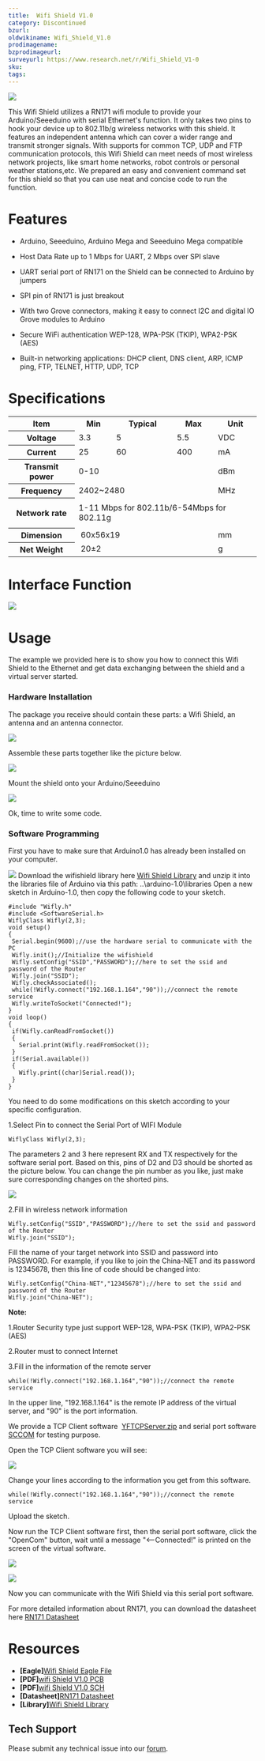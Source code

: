 ```yaml
---
title:  Wifi Shield V1.0‏‎
category: Discontinued
bzurl:
oldwikiname: Wifi_Shield_V1.0‏‎
prodimagename:
bzprodimageurl:
surveyurl: https://www.research.net/r/Wifi_Shield_V1-0
sku:
tags:
---
```


![](https://github.com/SeeedDocument/Wifi_Shield_v1.0/raw/master/img/Wifishield.jpg)

This Wifi Shield utilizes a RN171 wifi module to provide your Arduino/Seeeduino with serial Ethernet's function. It only takes two pins to hook your device up to 802.11b/g wireless networks with this shield. It features an independent antenna which can cover a wider range and transmit stronger signals. With supports for common TCP, UDP and FTP communication protocols, this Wifi Shield can meet needs of most wireless network projects, like smart home networks, robot controls or personal weather stations,etc. We prepared an easy and convenient command set for this shield so that you can use neat and concise code to run the function.



#   Features   #

- Arduino, Seeeduino, Arduino Mega and Seeeduino Mega compatible

- Host Data Rate up to 1 Mbps for UART, 2 Mbps over SPI slave

- UART serial port of RN171 on the Shield can be connected to Arduino by jumpers

- SPI pin of RN171 is just breakout

- With two Grove connectors, making it easy to connect I2C and digital IO Grove modules to Arduino

- Secure WiFi authentication WEP-128, WPA-PSK (TKIP), WPA2-PSK (AES)

- Built-in networking applications: DHCP client, DNS client, ARP, ICMP ping, FTP, TELNET, HTTP, UDP, TCP

#   Specifications   #

<table  cellspacing="0" width="80%">
<tr>
<th scope="col"> Item
</th>
<th scope="col"> Min
</th>
<th scope="col"> Typical
</th>
<th scope="col"> Max
</th>
<th scope="col"> Unit
</th></tr>
<tr>
<th scope="row"> Voltage
</th>
<td> 3.3
</td>
<td> 5
</td>
<td> 5.5
</td>
<td> VDC
</td></tr>
<tr>
<th scope="row"> Current
</th>
<td> 25
</td>
<td> 60
</td>
<td> 400
</td>
<td> mA
</td></tr>
<tr>
<th scope="row"> Transmit power
</th>
<td colspan="3"> 0-10
</td>
<td> dBm
</td></tr>
<tr>
<th scope="row"> Frequency
</th>
<td colspan="3"> 2402~2480
</td>
<td> MHz
</td></tr>
<tr>
<th scope="row">
<p>Network rate<br/>
</p>
</th>
<td colspan="4"> 1-11 Mbps for 802.11b/6-54Mbps for 802.11g
</td></tr>
<tr>
<th scope="row"> Dimension
</th>
<td colspan="3">  60x56x19
</td>
<td> mm
</td></tr>
<tr>
<th scope="row"> Net Weight
</th>
<td colspan="3">  20±2
</td>
<td> g
</td></tr></table>

#   Interface Function

![](https://github.com/SeeedDocument/Wifi_Shield_v1.0/raw/master/img/Wifishield009.jpg)

#   Usage   #

The example we provided here is to show you how to connect this Wifi Shield to the Ethernet and get data exchanging between the shield and a virtual server started.

###   Hardware Installation   ###

The package you receive should contain these parts: a Wifi Shield, an antenna and an antenna connector.

![](https://github.com/SeeedDocument/Wifi_Shield_v1.0/raw/master/img/Wifishield001.jpg)

Assemble these parts together like the picture below.

![](https://github.com/SeeedDocument/Wifi_Shield_v1.0/raw/master/img/Wifishield002.jpg)

Mount the shield onto your Arduino/Seeeduino

![](https://github.com/SeeedDocument/Wifi_Shield_v1.0/raw/master/img/Wifishield003.jpg)

Ok, time to write some code.

###   Software Programming   ###

First you have to make sure that Arduino1.0 has already been installed on your computer.

![](https://github.com/SeeedDocument/Wifi_Shield_v1.0/raw/master/img/Tb2.jpg)
Download the wifishield library here [Wifi Shield Library](https://github.com/Seeed-Studio/WiFi_Shield) and unzip it into the libraries file of Arduino via this path: ..\arduino-1.0\libraries
Open a new sketch in Arduino-1.0, then copy the following code to your sketch.

```
#include "Wifly.h"
#include <SoftwareSerial.h>
WiflyClass Wifly(2,3);
void setup()
{
 Serial.begin(9600);//use the hardware serial to communicate with the PC
 Wifly.init();//Initialize the wifishield
 Wifly.setConfig("SSID","PASSWORD");//here to set the ssid and password of the Router
 Wifly.join("SSID");
 Wifly.checkAssociated();
 while(!Wifly.connect("192.168.1.164","90"));//connect the remote service
 Wifly.writeToSocket("Connected!");
}
void loop()
{
 if(Wifly.canReadFromSocket())
 {
   Serial.print(Wifly.readFromSocket());
 }
 if(Serial.available())
 {
   Wifly.print((char)Serial.read());
 }
}

```

You need to do some modifications on this sketch according to your specific configuration.

1.Select Pin to connect the Serial Port of WIFI Module

```
WiflyClass Wifly(2,3);

```

The parameters 2 and 3 here represent RX and TX respectively for the software serial port. Based on this, pins of D2 and D3 should be shorted as the picture below. You can change the pin number as you like, just make sure corresponding changes on the shorted pins.

![](https://github.com/SeeedDocument/Wifi_Shield_v1.0/raw/master/img/Wifishield004.jpg)

2.Fill in wireless network information

```
Wifly.setConfig("SSID","PASSWORD");//here to set the ssid and password of the Router
Wifly.join("SSID");
```

Fill the name of your target network into SSID and password into PASSWORD. For example, if you like to join the China-NET and its password is 12345678, then this line of code should be changed into:

```
Wifly.setConfig("China-NET","12345678");//here to set the ssid and password of the Router
Wifly.join("China-NET");
```

**Note:**

1.Router Security type just support WEP-128, WPA-PSK (TKIP), WPA2-PSK (AES)

2.Router must to connect Internet 

3.Fill in the information of the remote server

```
while(!Wifly.connect("192.168.1.164","90"));//connect the remote service
```

In the upper line, "192.168.1.164" is the remote IP address of the virtual server, and "90" is the port information.

We provide a TCP Client software  [YFTCPServer.zip](https://github.com/SeeedDocument/Wifi_Shield_v1.0/raw/master/res/YFTCPServer.zip) and serial port software [SCCOM](https://github.com/SeeedDocument/Wifi_Shield_v1.0/raw/master/res/Sscom32E.zip) for testing purpose.

Open the TCP Client software you will see:

![](https://github.com/SeeedDocument/Wifi_Shield_v1.0/raw/master/img/Wifishield005.jpg)

Change your lines according to the information you get from this software.

```
while(!Wifly.connect("192.168.1.164","90"));//connect the remote service
```

Upload the sketch.

Now run the TCP Client software first, then the serial port software, click the "OpenCom" button, wait until a message "<--Connected!" is printed on the screen of the virtual software.

![](https://github.com/SeeedDocument/Wifi_Shield_v1.0/raw/master/img/Wifishield006.jpg)

![](https://github.com/SeeedDocument/Wifi_Shield_v1.0/raw/master/img/Wifishield007.jpg)

Now you can communicate with the Wifi Shield via this serial port software.

For more detailed information about RN171, you can download the datasheet here [RN171 Datasheet](https://github.com/SeeedDocument/Wifi_Shield_v1.0/raw/master/res/WiFly-RN-UM.pdf)

#   Resources   #

- **[Eagle]**[Wifi Shield Eagle File](https://github.com/SeeedDocument/Wifi_Shield_v1.0/raw/master/res/Wifi_Shield_Eagle.zip)
- **[PDF]**[wifi Shield V1.0 PCB](https://github.com/SeeedDocument/Wifi_Shield_v1.0/raw/master/res/wifi%20Shield%20V1.0.pdf)
- **[PDF]**[wifi Shield V1.0 SCH](https://github.com/SeeedDocument/Wifi_Shield_v1.0/raw/master/res/wifi%20Shield%20V1.0%20SCH.pdf)
- **[Datasheet]**[RN171 Datasheet](https://github.com/SeeedDocument/Wifi_Shield_v1.0/raw/master/res/WiFly-RN-UM.pdf)
- **[Library]**[Wifi Shield Library](https://github.com/Seeed-Studio/WiFi_Shield)

## Tech Support
Please submit any technical issue into our [forum](http://forum.seeedstudio.com/). 